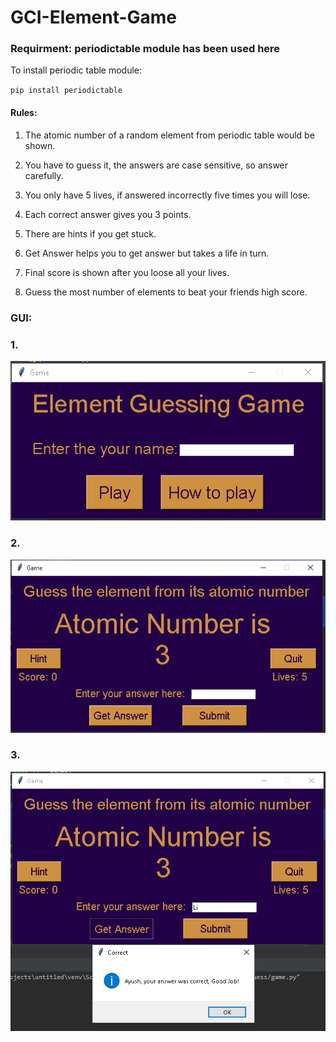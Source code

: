 # GCI-Element-Game

### Requirment: periodictable module has been used here

To install periodic table module:

`pip install periodictable`

#### Rules:
1) The atomic number of a random element from periodic table would be shown.

2) You have to guess it, the answers are case sensitive, so answer carefully.

3) You only have 5 lives, if answered incorrectly five times you will lose.

4) Each correct answer gives you 3 points.

5) There are hints if you get stuck.

6) Get Answer helps you to get answer but takes a life in turn.

7) Final score is shown after you loose all your lives.

8) Guess the most number of elements to beat your friends high score.

### GUI:
### 1.

![alt text](https://github.com/Ayush19-01/GCI-Element-Game/blob/master/1.PNG)
### 2.

![alt text](https://github.com/Ayush19-01/GCI-Element-Game/blob/master/2.PNG)
### 3.

![alt text](https://github.com/Ayush19-01/GCI-Element-Game/blob/master/3.PNG)
